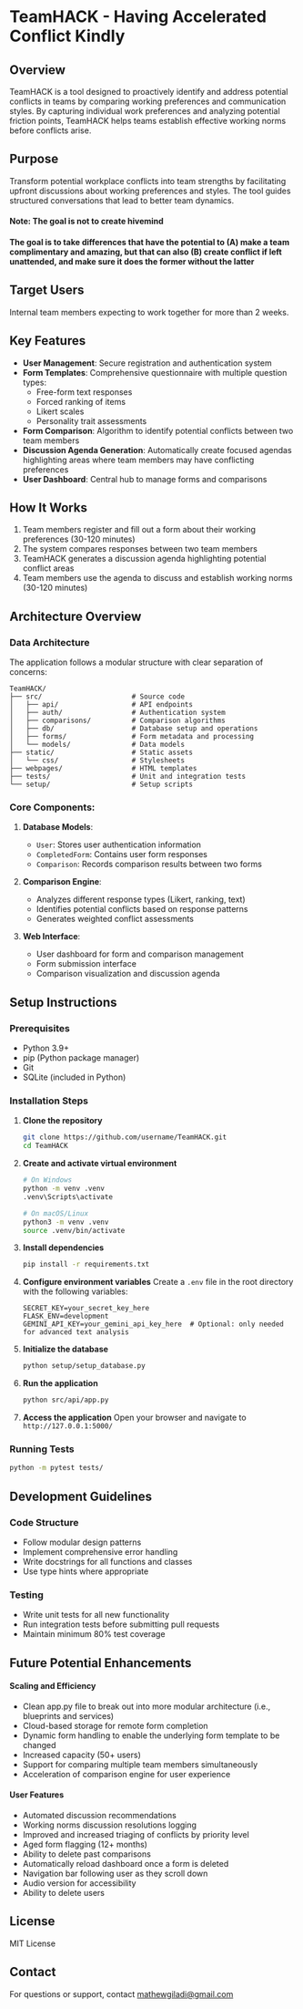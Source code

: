 # TeamHACK - Having Accelerated Conflict Kindly

## Overview
TeamHACK is a tool designed to proactively identify and address potential conflicts in teams by comparing working preferences and communication styles. By capturing individual work preferences and analyzing potential friction points, TeamHACK helps teams establish effective working norms before conflicts arise.

## Purpose
Transform potential workplace conflicts into team strengths by facilitating upfront discussions about working preferences and styles. The tool guides structured conversations that lead to better team dynamics.

#### Note: The goal  is not to create hivemind
#### The goal is to take differences that have the potential to (A) make a team complimentary and amazing, but that can also (B) create conflict if left unattended, and make sure it does the former without the latter

## Target Users
Internal team members expecting to work together for more than 2 weeks.

## Key Features
- **User Management**: Secure registration and authentication system
- **Form Templates**: Comprehensive questionnaire with multiple question types:
  - Free-form text responses
  - Forced ranking of items
  - Likert scales
  - Personality trait assessments
- **Form Comparison**: Algorithm to identify potential conflicts between two team members
- **Discussion Agenda Generation**: Automatically create focused agendas highlighting areas where team members may have conflicting preferences
- **User Dashboard**: Central hub to manage forms and comparisons

## How It Works
1. Team members register and fill out a form about their working preferences (30-120 minutes)
2. The system compares responses between two team members
3. TeamHACK generates a discussion agenda highlighting potential conflict areas
4. Team members use the agenda to discuss and establish working norms (30-120 minutes)

## Architecture Overview

### Data Architecture
The application follows a modular structure with clear separation of concerns:

```
TeamHACK/
├── src/                      # Source code
│   ├── api/                  # API endpoints
│   ├── auth/                 # Authentication system
│   ├── comparisons/          # Comparison algorithms
│   ├── db/                   # Database setup and operations
│   ├── forms/                # Form metadata and processing
│   └── models/               # Data models
├── static/                   # Static assets
│   └── css/                  # Stylesheets
├── webpages/                 # HTML templates
├── tests/                    # Unit and integration tests
└── setup/                    # Setup scripts
```

### Core Components:
1. **Database Models**:
   - `User`: Stores user authentication information
   - `CompletedForm`: Contains user form responses
   - `Comparison`: Records comparison results between two forms

2. **Comparison Engine**:
   - Analyzes different response types (Likert, ranking, text)
   - Identifies potential conflicts based on response patterns
   - Generates weighted conflict assessments

3. **Web Interface**:
   - User dashboard for form and comparison management
   - Form submission interface
   - Comparison visualization and discussion agenda

## Setup Instructions

### Prerequisites
- Python 3.9+ 
- pip (Python package manager)
- Git
- SQLite (included in Python)

### Installation Steps

1. **Clone the repository**
   ```bash
   git clone https://github.com/username/TeamHACK.git
   cd TeamHACK
   ```

2. **Create and activate virtual environment**
   ```bash
   # On Windows
   python -m venv .venv
   .venv\Scripts\activate

   # On macOS/Linux
   python3 -m venv .venv
   source .venv/bin/activate
   ```

3. **Install dependencies**
   ```bash
   pip install -r requirements.txt
   ```

4. **Configure environment variables**
   Create a `.env` file in the root directory with the following variables:
   ```
   SECRET_KEY=your_secret_key_here
   FLASK_ENV=development
   GEMINI_API_KEY=your_gemini_api_key_here  # Optional: only needed for advanced text analysis
   ```

5. **Initialize the database**
   ```bash
   python setup/setup_database.py
   ```

6. **Run the application**
   ```bash
   python src/api/app.py
   ```

7. **Access the application**
   Open your browser and navigate to `http://127.0.0.1:5000/`

### Running Tests
```bash
python -m pytest tests/
```

## Development Guidelines

### Code Structure
- Follow modular design patterns
- Implement comprehensive error handling
- Write docstrings for all functions and classes
- Use type hints where appropriate

### Testing
- Write unit tests for all new functionality
- Run integration tests before submitting pull requests
- Maintain minimum 80% test coverage

## Future Potential Enhancements

#### Scaling and Efficiency
- Clean app.py file to break out into more modular architecture (i.e., blueprints and services)
- Cloud-based storage for remote form completion
- Dynamic form handling to enable the underlying form template to be changed
- Increased capacity (50+ users)
- Support for comparing multiple team members simultaneously
- Acceleration of comparison engine for user experience

#### User Features
- Automated discussion recommendations
- Working norms discussion resolutions logging
- Improved and increased triaging of conflicts by priority level
- Aged form flagging (12+ months)
- Ability to delete past comparisons
- Automatically reload dashboard once a form is deleted
- Navigation bar following user as they scroll down 
- Audio version for accessibility
- Ability to delete users

## License
MIT License

## Contact
For questions or support, contact mathewgiladi@gmail.com